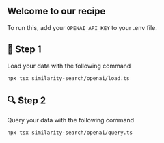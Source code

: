 ## Welcome to our recipe 

To run this, add your `OPENAI_API_KEY` to your .env file. 

## 🌱 Step 1
Load your data with the following command


```bash
npx tsx similarity-search/openai/load.ts
```

## 🔍 Step 2
Query your data with the following command

```bash
npx tsx similarity-search/openai/query.ts
```
